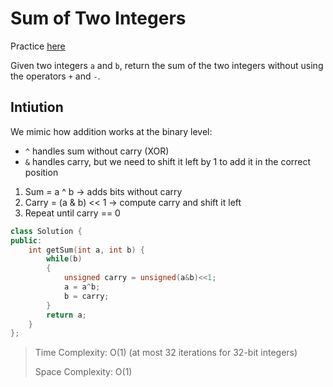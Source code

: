 # Sum of Two Integers

Practice [here](https://leetcode.com/problems/sum-of-two-integers/)

Given two integers `a` and `b`, return the sum of the two integers without using the operators `+` and `-`.



## Intiution

We mimic how addition works at the binary level:

- `^` handles sum without carry (XOR)
- `&` handles carry, but we need to shift it left by 1 to add it in the correct position


1. Sum = a ^ b → adds bits without carry
2. Carry = (a & b) << 1 → compute carry and shift it left
3. Repeat until carry == 0

```cpp
class Solution {
public:
    int getSum(int a, int b) {
        while(b)
        {
            unsigned carry = unsigned(a&b)<<1;
            a = a^b;
            b = carry;
        }
        return a;
    }
};
```

> Time Complexity: O(1) (at most 32 iterations for 32-bit integers)
>
> Space Complexity: O(1)
